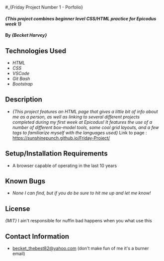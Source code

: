 #_{Friday Project Number 1 - Porfolio}

#### _{This project combines beginner level CSS/HTML practice for Epicodus week 1}_

#### By _{Becket Harvey}_

## Technologies Used

* _HTML_
* _CSS_
* _VSCode_
* _Git Bash_
* _Bootstrap_

## Description
* _{This project features an HTML page that gives a little bit of 
info about me as a person, as well as linking to several different projects completed during my first week at Epicodus! It features the use of a number of different box-model tools, some cool grid layouts, and a few tags to familiarize myself with the languages used}_
Link to page : https://sunshinepunch.github.io/Friday-Project/

## Setup/Installation Requirements
* A browser capable of operating in the last 10 years

## Known Bugs
* _None I can find, but if you do be sure to hit me up and let me know!_

## License
_{MIT}_ I ain't responsible for nuffin bad happens when you what use this

## Contact Information
* becket_thebest82@yahoo.com (don't make fun of me it's a burner email)
